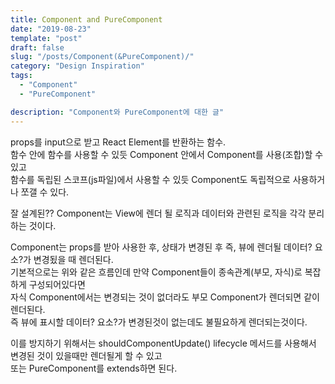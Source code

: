 ```yaml
---
title: Component and PureComponent
date: "2019-08-23"
template: "post"
draft: false
slug: "/posts/Component(&PureComponent)/"
category: "Design Inspiration"
tags:
  - "Component"
  - "PureComponent"

description: "Component와 PureComponent에 대한 글"
---
```


props를 input으로 받고 React Element를 반환하는 함수.  
함수 안에 함수를 사용할 수 있듯 Component 안에서 Component를 사용(조합)할 수 있고  
함수를 독립된 스코프(js파일)에서 사용할 수 있듯 Component도 독립적으로 사용하거나 쪼갤 수 있다.

잘 설계된?? Component는 View에 렌더 될 로직과 데이터와 관련된 로직을 각각 분리하는 것이다.

Component는 props를 받아 사용한 후, 상태가 변경된 후 즉, 뷰에 렌더될 데이터? 요소?가 변경됬을 때 렌더된다.  
기본적으로는 위와 같은 흐름인데 만약 Component들이 종속관계(부모, 자식)로 복잡하게 구성되어있다면  
자식 Component에서는 변경되는 것이 없더라도 부모 Component가 렌더되면 같이 렌더된다.  
즉 뷰에 표시할 데이터? 요소?가 변경된것이 없는데도 불필요하게 렌더되는것이다.

이를 방지하기 위해서는 shouldComponentUpdate() lifecycle 메서드를 사용해서 변경된 것이 있을때만 렌더될게 할 수 있고  
또는 PureComponent를 extends하면 된다.
